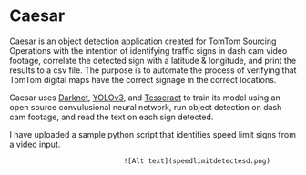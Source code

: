 # Caesar
Caesar is an object detection application created for TomTom Sourcing Operations with the intention of identifying traffic signs
in dash cam video footage, correlate the detected sign with a latitude & longitude, and print the results to a csv file. The 
purpose is to automate the process of verifying that TomTom digital maps have the correct signage in the correct locations.

Caesar uses <a href="https://pjreddie.com/darknet/">Darknet</a>, <a href="https://pjreddie.com/darknet/yolo/">YOLOv3</a>,
and <a href="https://github.com/tesseract-ocr/tesseract">Tesseract</a> to train its model using an open source convulusional neural network,
run object detection on dash cam footage, and read the text on each sign detected.

I have uploaded a sample python script that identifies speed limit signs from a video input.

                                ![Alt text](speedlimitdetectesd.png) 



